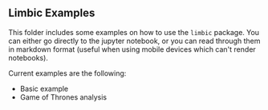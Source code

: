 ## Limbic Examples

This folder includes some examples on how to use the `limbic` package. You can either go directly to the jupyter notebook, 
or you can read through them in markdown format (useful when using mobile devices which can't render notebooks).

Current examples are the following:
* Basic example
* Game of Thrones analysis
